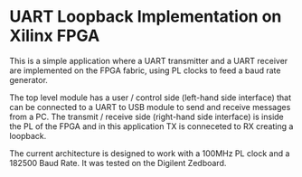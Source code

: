 # UART Loopback Implementation on Xilinx FPGA

This is a simple application where a UART transmitter and a UART receiver are implemented on the FPGA fabric, using PL clocks to feed a baud rate generator.

The top level module has a user / control side (left-hand side interface) that can be connected to a UART to USB module to send and receive messages from a PC. The transmit / receive side (right-hand side interface) is inside the PL of the FPGA and in this application TX is conneceted to RX creating a loopback.

The current architecture is designed to work with a 100MHz PL clock and a 182500 Baud Rate. It was tested on the Digilent Zedboard. 